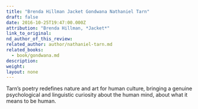 ```yaml
---
title: "Brenda Hillman Jacket Gondwana Nathaniel Tarn"
draft: false
date: 2016-10-25T19:47:00.000Z
attribution: "Brenda Hillman, *Jacket*"
link_to_original:
nd_author_of_this_review:
related_author: author/nathaniel-tarn.md
related_books:
  - book/gondwana.md
description:
weight:
layout: none
---
```

Tarn’s poetry redefines nature and art for human culture, bringing a genuine psychological and linguistic curiosity about the human mind, about what it means to be human.

